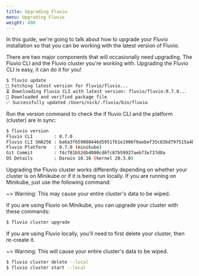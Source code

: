 ```yaml
---
title: Upgrading Fluvio
menu: Upgrading Fluvio
weight: 400
---
```


In this guide, we're going to talk about how to upgrade your Fluvio installation
so that you can be working with the latest version of Fluvio.

There are two major components that will occasionally need upgrading. The Fluvio
CLI and the Fluvio cluster you're working with. Upgrading the Fluvio CLI is easy,
it can do it for you!

```bash
$ fluvio update
🎣 Fetching latest version for fluvio/fluvio...
⏳ Downloading Fluvio CLI with latest version: fluvio/fluvio:0.7.0...
🔑 Downloaded and verified package file
✅ Successfully updated /Users/nick/.fluvio/bin/fluvio
```

Run the version command to check the if fluvio CLI and the platform (cluster) are in sync:

```bash
$ fluvio version
Fluvio CLI        : 0.7.0
Fluvio CLI SHA256 : ba6a3f659080446d5951fb1e1906f0aebef35c83bd797515a4b734ee53acfd24
Fluvio Platform   : 0.7.0 (minikube)
Git Commit        : f4cf81b52dbd000cd6fc87b59927aeb73e737d8a
OS Details        : Darwin 10.16 (kernel 20.3.0)
```

Upgrading the Fluvio cluster works differently depending on whether your cluster is on
Minikube or if it is being run locally. If you are running on Minikube, just use the
following command:

~> Warning: This may cause your entire cluster's data to be wiped.

If you are using Fluvio on Minikube, you can upgrade your cluster with these commands:

```bash
$ fluvio cluster upgrade
```

If you are using Fluvio locally, you'll need to first delete your cluster, then re-create it.

~> Warning: This _will_ cause your entire cluster's data to be wiped.

```bash
$ fluvio cluster delete --local
$ fluvio cluster start --local
```

